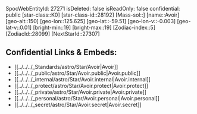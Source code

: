 ﻿---
location:
- -59.51
- -125.625
- 150
tags:
- astro/Star
type: Star
---

SpocWebEntityId: 27271
isDeleted: false
isReadOnly: false
confidential: public
[star-class::K0]
[star-class-id::28192]
[Mass-sol::]
[name::Avoir]
[geo-alt::150]
[geo-lon::125.625]
[geo-lat::-59.51]
[geo-lon-v::-0.003]
[geo-lat-v::0.01]
[bright-min::19]
[bright-max::19]
[Zodiac-index::5]
[ZodiacId::28099]
[NextStarId::27307]



## Confidential Links & Embeds: 
- [[../../../_Standards/astro/Star/Avoir|Avoir]] 
- [[../../../_public/astro/Star/Avoir.public|Avoir.public]] 
- [[../../../_internal/astro/Star/Avoir.internal|Avoir.internal]] 
- [[../../../_protect/astro/Star/Avoir.protect|Avoir.protect]] 
- [[../../../_private/astro/Star/Avoir.private|Avoir.private]] 
- [[../../../_personal/astro/Star/Avoir.personal|Avoir.personal]] 
- [[../../../_secret/astro/Star/Avoir.secret|Avoir.secret]]

